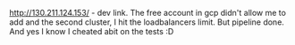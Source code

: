 http://130.211.124.153/ - dev link. 
The free account in gcp didn't allow me to add and the second  cluster, I hit the loadbalancers limit. 
But pipeline done.
And yes I know I cheated abit on the tests :D
